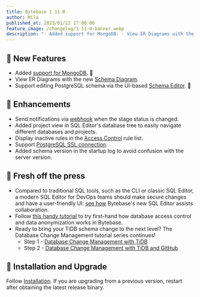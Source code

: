 ```yaml
---
title: Bytebase 1.11.0
author: Mila
published_at: 2023/01/12 17:00:00
feature_image: /changelog/1-11-0-banner.webp
description: "- Added support for MongoDB. - View ER Diagrams with the new Schema Diagram. - Edit PostgreSQL schema via the UI-based Schema Editor."
---
```


## 🚀 New Features

- Added [support for MongoDB](/docs/introduction/supported-databases). 🍃
- View ER Diagrams with the new [Schema Diagram](/docs/change-database/schema-diagram).
- Support editing PostgreSQL schema via the UI-based [Schema Editor](/docs/change-database/schema-editor). 🐘

## 🎄 Enhancements

- Send notifications via [webhook](/docs/administration/webhook-integration/project-webhook) when the stage status is changed.
- Added project view in SQL Editor's database tree to easily navigate different databases and projects.
- Display inactive rules in the [Access Control](/docs/administration/database-access-control) rule list.
- Support [PostgreSQL SSL connection](/docs/get-started/configure-workspace/add-an-instance#add-an-instance).
- Added schema version in the startup log to avoid confusion with the server version.

## 📰 Fresh off the press

- Compared to traditional SQL tools, such as the CLI or classic SQL Editor, a modern SQL Editor for DevOps teams should make secure changes and have a user-friendly UI: [see how](/blog/the-sql-editor-for-developers-and-dbas) Bytebase's new SQL Editor assists collaboration.
- Follow [this handy tutorial](/blog/how-to-configure-database-access-control-and-data-anonymization-for-developer) to try first-hand how database access control and data anonymization works in Bytebase.
- Ready to bring your TiDB schema change to the next level? The Database Change Management tutorial series continues!
  - Step 1 - [Database Change Management with TiDB](/blog/database-change-management-with-tidb)
  - Step 2 - [Database Change Management with TiDB and GitHub](/blog/database-change-management-with-tidb-and-github)

## 📕 Installation and Upgrade

Follow [Installation](/docs/get-started/install/overview). If you are upgrading from a previous version, restart after obtaining the latest release binary.